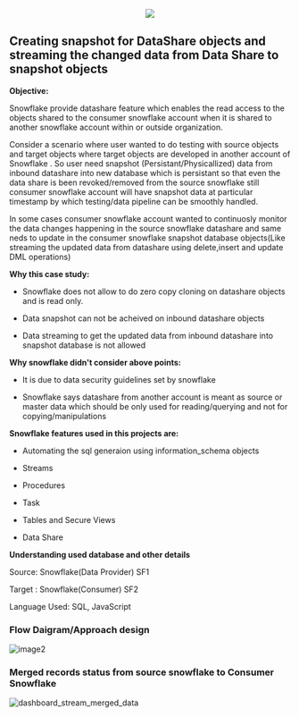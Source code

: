 <p align="center">
<img src=https://github.com/Interioamar/Snowflake_DataShare_Snapshot/assets/107593984/6e3914b3-c97f-4b2b-9048-6f3814615228/>
</p>

## **Creating snapshot for DataShare objects and streaming the changed data from Data Share to snapshot objects**

**Objective:**

Snowflake provide datashare feature which enables the read  access to the objects shared to the consumer 
snowflake account when it is shared to another snowflake
account within or outside organization.

Consider a scenario where user wanted to do testing with source objects
and target objects where target objects are developed in another account
of Snowflake . So user need snapshot (Persistant/Physicallized) data
from inbound datashare into new database which is persistant so that
even the data share is been revoked/removed from the source snowflake
still consumer snowflake account will have snapshot data at particular
timestamp by which testing/data pipeline can be smoothly handled.

In some cases consumer snowflake account wanted to continuosly monitor
the data changes happening in the source snowflake datashare and same
neds to update in the consumer snowflake snapshot database objects(Like
streaming the updated data from datashare using delete,insert and update
DML operations)

**Why this case study:**

-   Snowflake does not allow to do zero copy cloning on datashare
    objects and is read only.

-   Data snapshot can not be acheived on inbound datashare objects

-   Data streaming to get the updated data from inbound datashare into
    snapshot database is not allowed

**Why snowflake didn't consider above points:**

-   It is due to data security guidelines set by snowflake

-   Snowflake says datashare from another account is meant as source or
    master data which should be only used for reading/querying and not
    for copying/manipulations

**Snowflake features used in this projects are:**

-   Automating the sql generaion using information_schema objects

-   Streams

-   Procedures

-   Task

-   Tables and Secure Views

-   Data Share

**Understanding used database and other details**

Source: Snowflake(Data Provider) SF1

Target : Snowflake(Consumer) SF2

Language Used: SQL, JavaScript

### **Flow Daigram/Approach design**
![image2](https://github.com/Interioamar/Snowflake_DataShare_Snapshot/assets/107593984/33480fb2-f19b-4fe3-a171-b8c899046b7e)

### Merged records status from source snowflake to Consumer Snowflake
![dashboard_stream_merged_data](https://github.com/Interioamar/Snowflake_DataShare_Snapshot/assets/107593984/4f656854-02bc-4360-b74c-8bd6b7188144)



